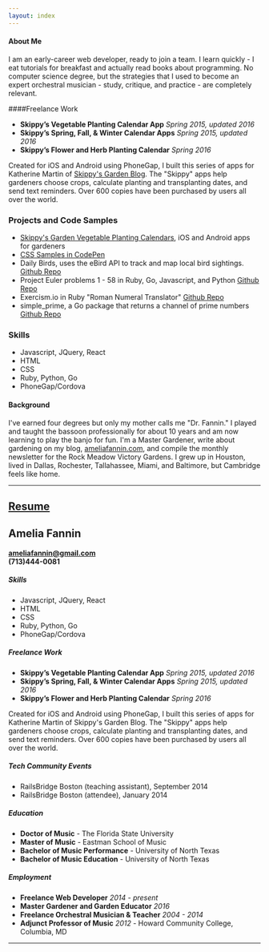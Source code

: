 ```yaml
---
layout: index
---
```


#### About Me

I am an early-career web developer, ready to join a team. I learn quickly - I eat tutorials for breakfast and actually read books about programming. No computer science degree, but the strategies that I used to become an expert orchestral musician - study, critique, and practice - are completely relevant. 

####Freelance Work
* **Skippy’s Vegetable Planting Calendar App** *Spring 2015, updated 2016*
* **Skippy’s Spring, Fall, & Winter Calendar Apps** *Spring 2015, updated 2016*
* **Skippy’s Flower and Herb Planting Calendar** *Spring 2016*

Created for iOS and Android using PhoneGap, I built this series of apps for Katherine Martin of <a href="http://carletongarden.blogspot.com/" target="_blank">Skippy's Garden Blog</a>. The "Skippy" apps help gardeners choose crops, calculate planting and transplanting dates, and send text reminders. Over 600 copies have been purchased by users all over the world. 

<div class="col">
  <h3>Projects and Code Samples</h3>
  <ul>
    <li>
      <a href="https://itunes.apple.com/us/developer/katherine-martin/id970091990" target="_blank">Skippy's Garden Vegetable Planting Calendars</a>, iOS and Android apps for gardeners
    </li>
    <li><a href="http://codepen.io/AmeliaFannin/" target="_blank">CSS Samples in CodePen</a>
    </li>
    <li>
      Daily Birds, uses the eBird API to track and map local bird sightings.
      <a href="https://github.com/AmeliaFannin/Daily_Birds" target="_blank">
        Github Repo
      </a>
    </li>
    <li>
      Project Euler problems 1 - 58 in Ruby, Go, Javascript, and Python
      <a href="https://github.com/AmeliaFannin/euler" target="_blank">
        Github Repo
      </a>
    </li>
    <li>
      Exercism.io in Ruby "Roman Numeral Translator"
      <a href="https://github.com/AmeliaFannin/Exercism-Ruby" target="_blank">
        Github Repo
      </a>
    </li>
    <li>
      simple_prime, a Go package that returns a channel of prime numbers
      <a href="https://github.com/AmeliaFannin/simple_prime" target="_blank">
        Github Repo
      </a>
    </li>
  </ul>
</div>

<div class= "col">
  <h3>Skills</h3>
  <ul>
    <li>Javascript, JQuery, React</li>
    <li>HTML</li>
    <li>CSS</li>
    <li>Ruby, Python, Go</li>
    <li>PhoneGap/Cordova</li> 
  </ul>
</div>


#### Background


I've earned four degrees but only my mother calls me "Dr. Fannin." I played and taught the bassoon professionally for about 10 years and am now learning to play the banjo for fun. I'm a Master Gardener, write about gardening on my blog, <a href="http://ameliafannin.com" target="blank">ameliafannin.com</a>, and compile the monthly newsletter for the Rock Meadow Victory Gardens. I grew up in Houston, lived in Dallas, Rochester, Tallahassee, Miami, and Baltimore, but Cambridge feels like home.
 
---

<div class="resume-head">
  <h2><a href="/fannin_resume_2016.pdf" rel="download">Resume</a></h2>
</div>

## Amelia Fannin
**[ameliafannin@gmail.com](mailto://ameliafannin@gmail.com)**   
**(713)444-0081**

##### Skills
* Javascript, JQuery, React
* HTML
* CSS
* Ruby, Python, Go
* PhoneGap/Cordova

##### Freelance Work
* **Skippy’s Vegetable Planting Calendar App** *Spring 2015, updated 2016*
* **Skippy’s Spring, Fall, & Winter Calendar Apps** *Spring 2015, updated 2016*
* **Skippy’s Flower and Herb Planting Calendar** *Spring 2016*

Created for iOS and Android using PhoneGap, I built this series of apps for Katherine Martin of Skippy's Garden Blog. The "Skippy" apps help gardeners choose crops, calculate planting and transplanting dates, and send text reminders. Over 600 copies have been purchased by users all over the world. 


#####  Tech Community Events
* RailsBridge Boston (teaching assistant), September 2014
* RailsBridge Boston (attendee), January 2014

##### Education
* **Doctor of Music** - The Florida State University 
* **Master of Music** - Eastman School of Music 
* **Bachelor of Music Performance** - University of North Texas
* **Bachelor of Music Education** - University of North Texas

##### Employment
* **Freelance Web Developer** *2014 - present*
* **Master Gardener and Garden Educator** *2016*
* **Freelance Orchestral Musician & Teacher** *2004 - 2014*
* **Adjunct Professor of Music** *2012* - Howard Community College, Columbia, MD 

---




